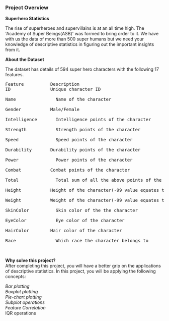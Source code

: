 ### Project Overview

 **Superhero Statistics**

The rise of superheroes and supervillains is at an all time high. The 'Academy of Super Beings(ASB)' was formed to bring order to it. We have with us the data of more than 500 super humans but we need your knowledge of descriptive statistics in figuring out the important insights from it.

**About the Dataset**

The dataset has details of 594 super hero characters with the following 17 features.
<pre>
Feature	         Description
ID	             Unique character ID</br>
Name	           Name of the character</br>
Gender	         Male/Female</br>
Intelligence	   Intelligence points of the character</br>
Strength	       Strength points of the character</br>
Speed	           Speed points of the character</br>
Durability	     Durability points of the character</br>
Power	           Power points of the character</br>
Combat	         Combat points of the character</br>
Total	           Total sum of all the above points of the character</br>
Height	         Height of the character(-99 value equates to 'immeasurable')</br>
Weight	         Weight of the character(-99 value equates to 'immeasurable')</br>
SkinColor	       Skin color of the the character</br>
EyeColor	       Eye color of the character</br>
HairColor        Hair color of the character</br>
Race	           Which race the character belongs to</br>

</pre>
**Why solve this project?**</br>
After completing this project, you will have a better grip on the applications of descriptive statistics. In this project, you will be applying the following concepts:</br>

*Bar plotting*</br>
*Boxplot plotting*</br>
*Pie-chart plotting*</br>
*Subplot operations*</br>
*Feature Correlation*</br>
IQR operations



